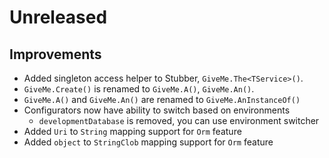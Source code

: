 # Unreleased

## Improvements

- Added singleton access helper to Stubber, `GiveMe.The<TService>()`.
- `GiveMe.Create()` is renamed to `GiveMe.A()`, `GiveMe.An()`.
- `GiveMe.A()` and `GiveMe.An()` are renamed to `GiveMe.AnInstanceOf()`
- Configurators now have ability to switch based on environments
  - `developmentDatabase` is removed, you can use environment switcher
- Added `Uri` to `String` mapping support for `Orm` feature
- Added `object` to `StringClob` mapping support for `Orm` feature
